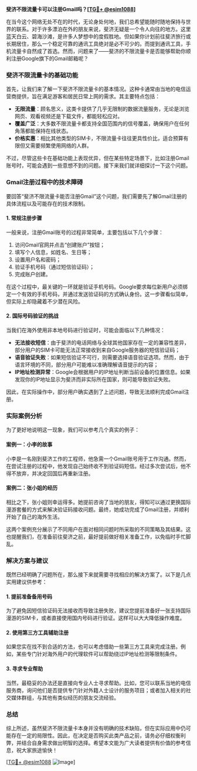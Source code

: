 **斐济不限流量卡可以注册Gmail吗？[[TG💪+ @esim1088](https://t.me/s/esim1088)]**

在当今这个网络无处不在的时代，无论身处何地，我们总希望能随时随地保持与世界的联系。对于许多漂泊在外的朋友来说，斐济无疑是一个令人向往的地方。这里蓝天白云、碧海沙滩，是许多人梦想中的度假胜地。但如果你计划前往斐济旅行或长期居住，那么一个稳定可靠的通讯工具绝对是必不可少的。而提到通讯工具，手机流量卡自然成了首选。然而，问题来了——斐济的不限流量卡是否能够帮助你顺利注册Google旗下的Gmail邮箱呢？

### 斐济不限流量卡的基础功能

首先，让我们来了解一下斐济不限流量卡的基本情况。这种卡通常由当地的电信运营商提供，旨在满足游客和居民日常上网的需求。其主要特点包括：

- **无限流量**：顾名思义，这类卡提供了几乎无限制的数据流量服务，无论是浏览网页、观看视频还是下载文件，都能轻松应对。
- **覆盖广泛**：大多数不限流量卡都支持全国范围内的信号覆盖，确保用户在任何角落都能保持在线状态。
- **价格实惠**：相比其他类型的SIM卡，不限流量卡往往更具性价比，适合预算有限但又需要频繁使用网络的人群。

不过，尽管这些卡在基础功能上表现优异，但在某些特定场景下，比如注册Gmail账号时，可能会遇到一些意想不到的问题。接下来我们就详细探讨一下这个问题。

### Gmail注册过程中的技术障碍

要回答“斐济不限流量卡能否注册Gmail”这个问题，我们需要先了解Gmail注册的具体流程以及可能存在的技术限制。

#### 1. 常规注册步骤
一般来说，注册Gmail账号的过程非常简单，主要包括以下几个步骤：
1. 访问Gmail官网并点击“创建账户”按钮；
2. 填写个人信息，如姓名、生日等；
3. 设置用户名和密码；
4. 验证手机号码（通过短信验证码）；
5. 完成账户创建。

在这个过程中，最关键的一环就是验证手机号码。Google要求每位新用户必须绑定一个有效的手机号码，并通过发送验证码的方式确认身份。这一步骤看似简单，但实际上却隐藏着不少潜在风险。

#### 2. 国际号码验证的挑战
当我们在海外使用非本地号码进行验证时，可能会面临以下几种情况：
- **无法接收短信**：由于斐济的电话网络与全球其他国家存在一定的兼容性差异，部分用户的SIM卡可能无法正常接收到来自Google服务器的短信验证码；
- **语音验证失败**：如果短信验证不可行，则需要选择语音验证选项。然而，由于语言环境的不同，部分用户可能难以准确理解语音提示的内容；
- **IP地址检测异常**：Google会根据用户的IP地址判断当前设备的位置信息。如果发现你的IP地址显示为斐济而非实际所在国家，则可能导致验证失败。

因此，在实际操作中，部分用户确实遇到了上述问题，导致无法顺利完成Gmail注册。

### 实际案例分析

为了更好地说明这一现象，我们可以参考几个真实的例子：

#### 案例一：小李的故事
小李是一名刚到斐济工作的工程师，他急需一个Gmail账号用于工作沟通。然而，在尝试注册的过程中，他发现自己始终收不到验证码短信。经过多次尝试后，他不得不放弃，并决定回国后再重新注册。

#### 案例二：张小姐的经历
相比之下，张小姐则幸运得多。她提前咨询了当地的朋友，得知可以通过更换国际漫游套餐的方式来解决验证码接收问题。最终，她成功完成了Gmail注册，并顺利开始了自己的海外生活。

这两个案例充分展示了不同用户在面对相同问题时所采取的不同策略及其结果。这也提醒我们，在准备前往斐济之前，最好提前做好相关准备工作，以免临时手忙脚乱。

### 解决方案与建议

既然已经明确了问题所在，那么接下来就需要寻找相应的解决方案了。以下是几点实用建议供参考：

#### 1. 提前准备备用号码
为了避免因短信验证码无法接收而导致注册失败，建议您提前准备好一张支持国际漫游的SIM卡，或者直接使用国内号码进行验证。这样可以大大降低操作难度。

#### 2. 使用第三方工具辅助注册
如果您实在找不到合适的方法，也可以考虑借助一些第三方工具来完成注册。例如，某些专门针对海外用户的代理软件可以帮助绕过IP地址检测等限制条件。

#### 3. 寻求专业帮助
当然，最稳妥的办法还是直接向专业人士寻求帮助。比如，您可以联系当地的电信服务商，询问他们是否提供专门针对外籍人士设计的服务项目；或者加入相关的社交媒体群组，与其他有类似经历的朋友交流经验。

### 总结

综上所述，虽然斐济不限流量卡本身并没有明确的技术缺陷，但在实际应用中仍可能存在一定的局限性。因此，在决定是否购买此类产品之前，请务必仔细权衡利弊，并结合自身需求做出明智的选择。希望本文能为广大读者提供有价值的参考信息，祝大家旅途愉快！

[[TG💪+ @esim1088](https://t.me/s/esim1088) ![Image](https://i.postimg.cc/4NQfJmqS/Snipaste-2025-05-13-00-14-12.png)]